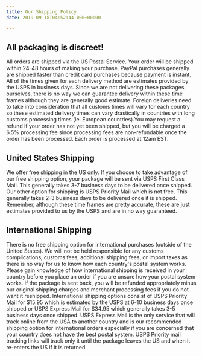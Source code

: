```yaml
---
title: Our Shipping Policy
date: 2019-09-18T04:52:44.000+00:00

---
```

## All packaging is discreet!

All orders are shipped via the US Postal Service. Your order will be shipped within 24-48 hours of making your purchase. PayPal purchases generally are shipped faster than credit card purchases because payment is instant. All of the times given for each delivery method are estimates provided by the USPS in business days. Since we are not delivering these packages ourselves, there is no way we can guarantee delivery within these time frames although they are generally good estimate. Foreign deliveries need to take into consideration that all customs times will vary for each country so these estimated delivery times can vary drastically in countries with long customs processing times (ie. European countries).You may request a refund if your order has not yet been shipped, but you will be charged a 6.5% processing fee since processing fees are non-refundable once the order has been processed. Each order is processed at 12am EST.


## United States Shipping

We offer free shipping in the US only. If you choose to take advantage of our free shipping option, your package will be sent via USPS First Class Mail. This generally takes 3-7 business days to be delivered once shipped. Our other option for shipping is USPS Priority Mail which is not free. This generally takes 2-3 business days to be delivered once it is shipped. Remember, although these time frames are pretty accurate, these are just estimates provided to us by the USPS and are in no way guaranteed.


## International Shipping

There is no free shipping option for international purchases (outside of the United States). We will not be held responsible for any customs complications, customs fees, additional shipping fees, or import taxes as there is no way for us to know how each country's postal system works. Please gain knowledge of how international shipping is received in your country before you place an order if you are unsure how your postal system works. If the package is sent back, you will be refunded appropriately minus our original shipping charges and merchant processing fees if you do not want it reshipped. International shipping options consist of USPS Priority Mail for $15.95 which is estimated by the USPS at 6-10 business days once shipped or USPS Express Mail for $34.95 which generally takes 3-5 business days once shipped. USPS Express Mail is the only service that will track online from the USA to another country and is our recommended shipping option for international orders especially if you are concerned that your country does not have the best postal system. USPS Priority mail tracking links will track only it until the package leaves the US and when it re-enters the US if it is returned.